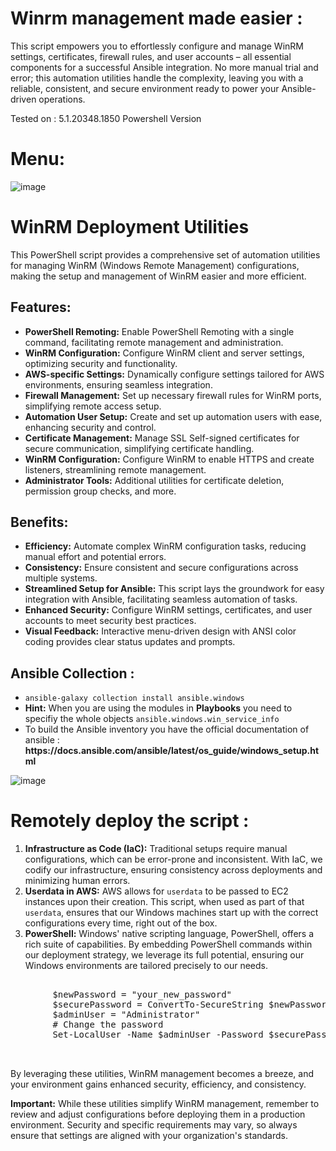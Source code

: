# Winrm management made easier : 
This script empowers you to effortlessly configure and manage WinRM settings, certificates, firewall rules, and user accounts – all essential components for a successful Ansible integration. No more manual trial and error; this automation utilities handle the complexity, leaving you with a reliable, consistent, and secure environment ready to power your Ansible-driven operations.

Tested on : 5.1.20348.1850 Powershell Version

<h1>Menu:</h1> 

![image](https://github.com/Razichennouf/ansible_winrm/assets/77803582/662e3747-f187-4b31-a65a-ca3f4cac6f22)

<h1>WinRM Deployment Utilities</h1>

<p>This PowerShell script provides a comprehensive set of automation utilities for managing WinRM (Windows Remote Management) configurations, making the setup and management of WinRM easier and more efficient.</p>

<h2>Features:</h2>
<ul>
    <li><strong>PowerShell Remoting:</strong> Enable PowerShell Remoting with a single command, facilitating remote management and administration.</li>
    <li><strong>WinRM Configuration:</strong> Configure WinRM client and server settings, optimizing security and functionality.</li>
    <li><strong>AWS-specific Settings:</strong> Dynamically configure settings tailored for AWS environments, ensuring seamless integration.</li>
    <li><strong>Firewall Management:</strong> Set up necessary firewall rules for WinRM ports, simplifying remote access setup.</li>
    <li><strong>Automation User Setup:</strong> Create and set up automation users with ease, enhancing security and control.</li>
    <li><strong>Certificate Management:</strong> Manage SSL Self-signed certificates for secure communication, simplifying certificate handling.</li>
    <li><strong>WinRM Configuration:</strong> Configure WinRM to enable HTTPS and create listeners, streamlining remote management.</li>
    <li><strong>Administrator Tools:</strong> Additional utilities for certificate deletion, permission group checks, and more.</li>
</ul>

<h2>Benefits:</h2>
<ul>
    <li><strong>Efficiency:</strong> Automate complex WinRM configuration tasks, reducing manual effort and potential errors.</li>
    <li><strong>Consistency:</strong> Ensure consistent and secure configurations across multiple systems.</li>
    <li><strong>Streamlined Setup for Ansible:</strong> This script lays the groundwork for easy integration with Ansible, facilitating seamless automation of tasks.</li>
    <li><strong>Enhanced Security:</strong> Configure WinRM settings, certificates, and user accounts to meet security best practices.</li>
    <li><strong>Visual Feedback:</strong> Interactive menu-driven design with ANSI color coding provides clear status updates and prompts.</li>
</ul>
<h2>Ansible Collection : </h2>
<ul>
    <li> <code>ansible-galaxy collection install ansible.windows</code></li>
    <li> <strong>Hint:</strong> When you are using the modules in <strong>Playbooks</strong> you need to specifiy the whole objects <code>ansible.windows.win_service_info</code> </li>
    <li> To build the Ansible inventory you have the official documentation of ansible : <strong> https://docs.ansible.com/ansible/latest/os_guide/windows_setup.html</strong> </li>
</ul>

![image](https://github.com/Razichennouf/ansible_winrm/assets/77803582/c6f114df-3550-44d9-b5c7-c166037a276d)

<h1>Remotely deploy the script : </h1>
    <ol>
        <li><strong>Infrastructure as Code (IaC):</strong> Traditional setups require manual configurations, which can be error-prone and inconsistent. With IaC, we codify our infrastructure, ensuring consistency across deployments and minimizing human errors.</li>
        <li><strong>Userdata in AWS:</strong> AWS allows for <code>userdata</code> to be passed to EC2 instances upon their creation. This script, when used as part of that <code>userdata</code>, ensures that our Windows machines start up with the correct configurations every time, right out of the box.</li>
        <li><strong>PowerShell:</strong> Windows' native scripting language, PowerShell, offers a rich suite of capabilities. By embedding PowerShell commands within our deployment strategy, we leverage its full potential, ensuring our Windows environments are tailored precisely to our needs.</li>
    </ol>  
    <pre>
        <Powershell>
        $newPassword = "your_new_password"
        $securePassword = ConvertTo-SecureString $newPassword -AsPlainText -Force
        $adminUser = "Administrator" 
        # Change the password
        Set-LocalUser -Name $adminUser -Password $securePassword
        </Powershell>
    </pre>

<p>By leveraging these utilities, WinRM management becomes a breeze, and your environment gains enhanced security, efficiency, and consistency.</p>

<p><strong>Important:</strong> While these utilities simplify WinRM management, remember to review and adjust configurations before deploying them in a production environment. Security and specific requirements may vary, so always ensure that settings are aligned with your organization's standards.</p>

